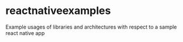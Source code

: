 # reactnativeexamples
Example usages of libraries and architectures with respect to a sample react native app
